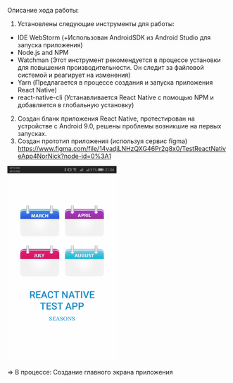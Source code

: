 Описание хода работы:
1) Установлены следующие инструменты для работы:
- IDE WebStorm (+Использован AndroidSDK из Android Studio для запуска приложения)
- Node.js and NPM
- Watchman (Этот инструмент рекомендуется в процессе установки для повышения производительности. Он следит за файловой системой и реагирует на изменения)
- Yarn (Предлагается в процессе создания и запуска приложения React Native)
- react-native-cli (Устанавливается React Native c помощью NPM и добавляется в глобальную установку)
2) Создан бланк приложения React Native, протестирован на устройстве с Android 9.0, решены проблемы возникшие на первых запусках.
3) Создан прототип приложения (используя сервис figma) https://www.figma.com/file/14vadjLNHzQXG46Pr2g8x0/TestReactNativeApp4NorNick?node-id=0%3A1

![Screenshot](prototype.gif)

=> В процессе: Создание главного экрана приложения
